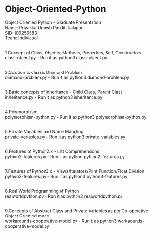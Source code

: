 # Object-Oriented-Python
Object Oriented Python - Graduate Presentation
</br>
Name: Priyanka Umesh Pandit Tailapur </br>
SID:  109259683 </br>
Team: Individual </br>
</br>

1.Concept of Class, Objects, Methods, Properties, Self, Constructors </br>
class-object.py - Run it as python3 class-object.py </br>
</br>

2.Solution to classic Diamond Problem </br>
diamond-problem.py - Run it as python3 diamond-problem.py </br>
</br>

3.Basic concepts of Inheritance - Child Class, Parent Class </br>
inheritance.py - Run it as python3 inheritance.py </br>
</br>

4.Polymorphism</br>
polymorphism-python.py - Run it as python3 polymorphism-python.py </br>
</br>

5.Private Variables and Name Mangling </br>
private-variables.py - Run it as python3 private-variables.py</br>
</br>

6.Features of Python2.x - List Comprehensions </br>
python2-features.py - Run it as python python2-features.py </br>
</br>

7.Features of Python3.x - Views/Iterators/Print Function/Float Division </br>
python3-features.py - Run it as python3 python3-features.py </br>
</br>

8.Real World Programming of Python </br>
realworldpython.py - Run it as python3 realworldpython.py </br>
</br>

9.Concepts of Abstract Class and Private Variables as per Co-operative Object Oriented mode</br>
workarounds-cooperative-model.py - Run it as python3 workaounds-cooperative-model.py </br>

